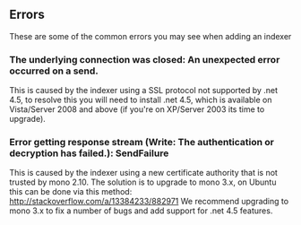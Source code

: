 ## Errors ##

These are some of the common errors you may see when adding an indexer

### The underlying connection was closed: An unexpected error occurred on a send. ###

This is caused by the indexer using a SSL protocol not supported by .net 4.5, to resolve this you will need to install .net 4.5, which is available on Vista/Server 2008 and above (if you're on XP/Server 2003 its time to upgrade).

### Error getting response stream (Write: The authentication or decryption has failed.): SendFailure ###

This is caused by the indexer using a new certificate authority that is not trusted by mono 2.10. The solution is to upgrade to mono 3.x, on Ubuntu this can be done via this method: http://stackoverflow.com/a/13384233/882971 We recommend upgrading to mono 3.x to fix a number of bugs and add support for .net 4.5 features.